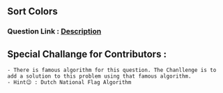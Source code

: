 ## Sort Colors

### Question Link : [Description](https://leetcode.com/problems/sort-colors/)





## Special Challange for Contributors :

    - There is famous algorithm for this question. The Chanllenge is to add a solution to this problem using that famous algorithm.
    - Hint😉 : Dutch National Flag Algorithm